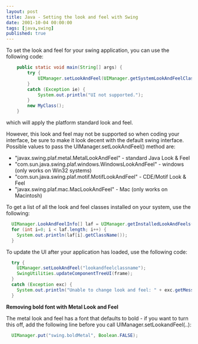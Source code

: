 ```yaml
---
layout: post
title: Java - Setting the look and feel with Swing
date: 2001-10-04 00:00:00
tags: [java,swing]
published: true
---
```


To set the look and feel for your swing application, you can use the following code:

```java
    public static void main(String[] args) {
        try {
            UIManager.setLookAndFeel(UIManager.getSystemLookAndFeelClassName());
        }
        catch (Exception ie) { 
            System.out.println("UI not supported.");
        }
        new MyClass();
    }
```

which will apply the platform standard look and feel.

However, this look and feel may not be supported so when coding your interface, be sure to make it look decent with the default swing interface. Possible values to pass the UIManager.setLookAndFeel() method are:

 - "javax.swing.plaf.metal.MetalLookAndFeel" - standard Java Look & Feel
 - "com.sun.java.swing.plaf.windows.WindowsLookAndFeel" - windows (only works on Win32 systems)
 - "com.sun.java.swing.plaf.motif.MotifLookAndFeel" - CDE/Motif Look & Feel
 - "javax.swing.plaf.mac.MacLookAndFeel" - Mac (only works on Macintosh)

To get a list of all the look and feel classes installed on your system, use the following:

```java
  UIManager.LookAndFeelInfo[] laf = UIManager.getInstalledLookAndFeels();
  for (int i=0; i < laf.length; i++) {
    System.out.println(laf[i].getClassName());
  }
``` 
  
To update the UI after your application has loaded, use the following code:

```java
  try {
    UIManager.setLookAndFeel("lookandfeelclassname");
    SwingUtilities.updateComponentTreeUI(frame);
  }
  catch (Exception exc) {
    System.out.println("Unable to change look and feel: " + exc.getMessage());
  }
```

**Removing bold font with Metal Look and Feel**

The metal look and feel has a font that defaults to bold - if you want to turn this off, add the following line before you call UIManager.setLookandFeel(..):

```java
  UIManager.put("swing.boldMetal", Boolean.FALSE);
```
